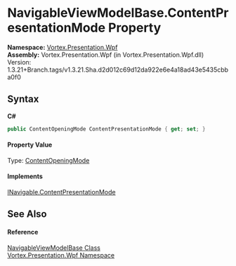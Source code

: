 # NavigableViewModelBase.ContentPresentationMode Property 
 

**Namespace:**&nbsp;<a href="N_Vortex_Presentation_Wpf.md">Vortex.Presentation.Wpf</a><br />**Assembly:**&nbsp;Vortex.Presentation.Wpf (in Vortex.Presentation.Wpf.dll) Version: 1.3.21+Branch.tags/v1.3.21.Sha.d2d012c69d12da922e6e4a18ad43e5435cbba0f0

## Syntax

**C#**<br />
``` C#
public ContentOpeningMode ContentPresentationMode { get; set; }
```


#### Property Value
Type: <a href="T_Vortex_Presentation_Wpf_ContentOpeningMode.md">ContentOpeningMode</a>

#### Implements
<a href="P_Vortex_Presentation_Wpf_INavigable_ContentPresentationMode.md">INavigable.ContentPresentationMode</a><br />

## See Also


#### Reference
<a href="T_Vortex_Presentation_Wpf_NavigableViewModelBase.md">NavigableViewModelBase Class</a><br /><a href="N_Vortex_Presentation_Wpf.md">Vortex.Presentation.Wpf Namespace</a><br />